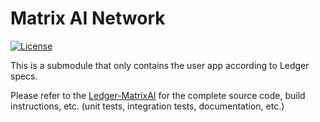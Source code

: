# Matrix AI Network
[![License](https://img.shields.io/badge/License-Apache%202.0-blue.svg)](https://opensource.org/licenses/Apache-2.0)

This is a submodule that only contains the user app according to Ledger specs.

Please refer to the [Ledger-MatrixAI](https://github.com/zondax/ledger-matrixai) for the complete source code, build instructions, etc. (unit tests, integration tests, documentation, etc.)  
